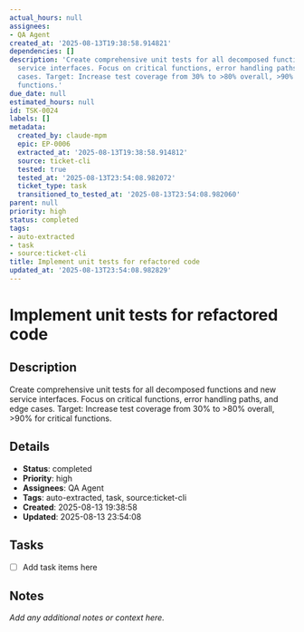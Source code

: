 ```yaml
---
actual_hours: null
assignees:
- QA Agent
created_at: '2025-08-13T19:38:58.914821'
dependencies: []
description: 'Create comprehensive unit tests for all decomposed functions and new
  service interfaces. Focus on critical functions, error handling paths, and edge
  cases. Target: Increase test coverage from 30% to >80% overall, >90% for critical
  functions.'
due_date: null
estimated_hours: null
id: TSK-0024
labels: []
metadata:
  created_by: claude-mpm
  epic: EP-0006
  extracted_at: '2025-08-13T19:38:58.914812'
  source: ticket-cli
  tested: true
  tested_at: '2025-08-13T23:54:08.982072'
  ticket_type: task
  transitioned_to_tested_at: '2025-08-13T23:54:08.982060'
parent: null
priority: high
status: completed
tags:
- auto-extracted
- task
- source:ticket-cli
title: Implement unit tests for refactored code
updated_at: '2025-08-13T23:54:08.982829'
---
```


# Implement unit tests for refactored code

## Description
Create comprehensive unit tests for all decomposed functions and new service interfaces. Focus on critical functions, error handling paths, and edge cases. Target: Increase test coverage from 30% to >80% overall, >90% for critical functions.

## Details
- **Status**: completed
- **Priority**: high
- **Assignees**: QA Agent
- **Tags**: auto-extracted, task, source:ticket-cli
- **Created**: 2025-08-13 19:38:58
- **Updated**: 2025-08-13 23:54:08

## Tasks
- [ ] Add task items here

## Notes
_Add any additional notes or context here._
